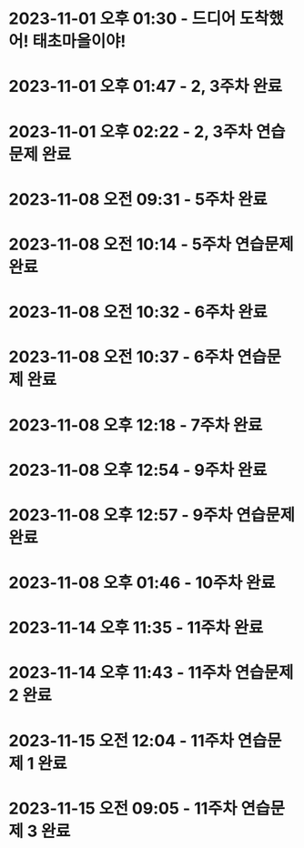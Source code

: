 # 2023-11-01 오후 01:30 - 드디어 도착했어! 태초마을이야!
# 2023-11-01 오후 01:47 - 2, 3주차 완료
# 2023-11-01 오후 02:22 - 2, 3주차 연습문제 완료

# 2023-11-08 오전 09:31 - 5주차 완료
# 2023-11-08 오전 10:14 - 5주차 연습문제 완료

# 2023-11-08 오전 10:32 - 6주차 완료
# 2023-11-08 오전 10:37 - 6주차 연습문제 완료

# 2023-11-08 오후 12:18 - 7주차 완료

# 2023-11-08 오후 12:54 - 9주차 완료
# 2023-11-08 오후 12:57 - 9주차 연습문제 완료

# 2023-11-08 오후 01:46 - 10주차 완료

# 2023-11-14 오후 11:35 - 11주차 완료
# 2023-11-14 오후 11:43 - 11주차 연습문제 2 완료
# 2023-11-15 오전 12:04 - 11주차 연습문제 1 완료
# 2023-11-15 오전 09:05 - 11주차 연습문제 3 완료
